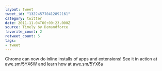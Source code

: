 ```yaml
---
layout: tweet
tweet_id: "132245770412892161"
category: twitter
date: 2011-11-04T00:00:23.000Z
source: Timely by Demandforce
favorite_count: 2
retweet_count: 5
tags:
- tweet
---
```


Chrome can now do inline installs of apps and extensions! See it in action at [awe.sm/5YX6W](http://awe.sm/5YX6W) and learn how at [awe.sm/5YX6a](http://awe.sm/5YX6a)
